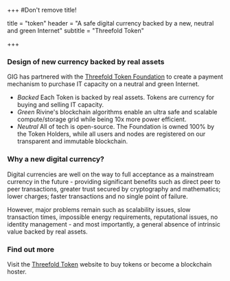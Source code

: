 +++
#Don't remove title!

title = "token"
header = "A safe digital currency backed by a new, neutral and green Internet"
subtitle = "Threefold Token"

+++
### Design of new currency backed by real assets

GIG has partnered with the [Threefold Token Foundation](http://www.threefoldtoken.com/) to create a payment mechanism to purchase IT capacity on a neutral and green Internet.

* *Backed* Each Token is backed by real assets. Tokens are currency for buying and selling IT capacity.
* *Green* Rivine's blockchain algorithms enable an ultra safe and scalable compute/storage grid while being 10x more power efficient.
* *Neutral* All of tech is open-source. The Foundation is owned 100% by the Token Holders, while all users and nodes are registered on our transparent and immutable blockchain.

### Why a new digital currency?

Digital currencies are well on the way to full acceptance as a mainstream currency in the future - providing significant benefits such as direct peer to peer transactions, greater trust secured by cryptography and mathematics; lower charges; faster transactions and no single point of failure.

However, major problems remain such as scalability issues, slow transaction times, impossible energy requirements, reputational issues, no identity management - and most importantly, a general absence of intrinsic value backed by real assets.

### Find out more

Visit the [Threefold Token](http://www.threefoldtoken.com/) website to buy tokens or become a blockchain hoster.

